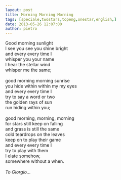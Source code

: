 ```yaml
---
layout: post
title: Morning Morning Morning
tags: [speciale,twostars,topeng,onestar,english,]
date: 2013-05-26 12:07:00
author: pietro
---
```

Good morning sunlight<br/>I see you see you shine bright<br/>and every every time I<br/>whisper you your name<br/>I hear the stellar wind<br/>whisper me the same;<br/><br/>good morning morning sunrise<br/>you hide within within my my eyes<br/>and every every time I<br/>try to say a word or two<br/>the golden rays of sun<br/>run hiding within you;<br/><br/>good morning, morning, morning<br/>for stars still keep on falling<br/>and grass is still the same<br/>cold teardrops on the leaves<br/>keep on to play their game<br/>and every every time I<br/>try to play with them<br/>I elate somehow,<br/>somewhere without a when.<br/><br/><i>To Giorgio...</i>
